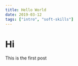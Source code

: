 ```yaml
---
title: Hello World
date: 2019-03-12
tags: ["intro", "soft-skills"]
---
```


# Hi

This is the first post

